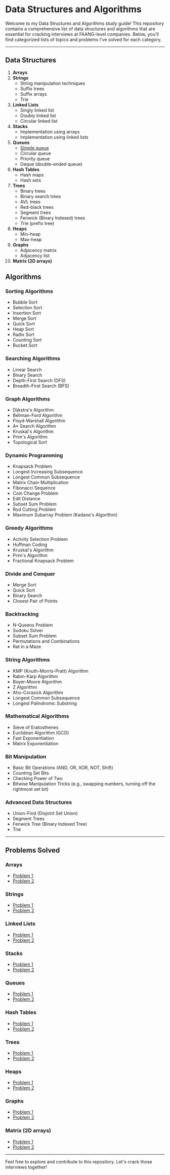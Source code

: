 # Data Structures and Algorithms

Welcome to my Data Structures and Algorithms study guide! This repository contains a comprehensive list of data structures and algorithms that are essential for cracking interviews at FAANG-level companies. Below, you'll find categorized lists of topics and problems I've solved for each category.

---

## Data Structures

1. **Arrays**
2. **Strings**
   - String manipulation techniques
   - Suffix trees
   - Suffix arrays
   - Trie
3. **Linked Lists**
   - Singly linked list
   - Doubly linked list
   - Circular linked list
4. **Stacks**
   - Implementation using arrays
   - Implementation using linked lists
5. **Queues**
   - [Simple queue](queue.md#simple-queue)
   - Circular queue
   - Priority queue
   - Deque (double-ended queue)
6. **Hash Tables**
   - Hash maps
   - Hash sets
7. **Trees**
   - Binary trees
   - Binary search trees
   - AVL trees
   - Red-black trees
   - Segment trees
   - Fenwick (Binary Indexed) trees
   - Trie (prefix tree)
8. **Heaps**
   - Min-heap
   - Max-heap
9. **Graphs**
   - Adjacency matrix
   - Adjacency list
10. **Matrix (2D arrays)**

## Algorithms

### Sorting Algorithms
- Bubble Sort
- Selection Sort
- Insertion Sort
- Merge Sort
- Quick Sort
- Heap Sort
- Radix Sort
- Counting Sort
- Bucket Sort

### Searching Algorithms
- Linear Search
- Binary Search
- Depth-First Search (DFS)
- Breadth-First Search (BFS)

### Graph Algorithms
- Dijkstra's Algorithm
- Bellman-Ford Algorithm
- Floyd-Warshall Algorithm
- A* Search Algorithm
- Kruskal's Algorithm
- Prim's Algorithm
- Topological Sort

### Dynamic Programming
- Knapsack Problem
- Longest Increasing Subsequence
- Longest Common Subsequence
- Matrix Chain Multiplication
- Fibonacci Sequence
- Coin Change Problem
- Edit Distance
- Subset Sum Problem
- Rod Cutting Problem
- Maximum Subarray Problem (Kadane's Algorithm)

### Greedy Algorithms
- Activity Selection Problem
- Huffman Coding
- Kruskal's Algorithm
- Prim's Algorithm
- Fractional Knapsack Problem

### Divide and Conquer
- Merge Sort
- Quick Sort
- Binary Search
- Closest Pair of Points

### Backtracking
- N-Queens Problem
- Sudoku Solver
- Subset Sum Problem
- Permutations and Combinations
- Rat in a Maze

### String Algorithms
- KMP (Knuth-Morris-Pratt) Algorithm
- Rabin-Karp Algorithm
- Boyer-Moore Algorithm
- Z Algorithm
- Aho-Corasick Algorithm
- Longest Common Subsequence
- Longest Palindromic Substring

### Mathematical Algorithms
- Sieve of Eratosthenes
- Euclidean Algorithm (GCD)
- Fast Exponentiation
- Matrix Exponentiation

### Bit Manipulation
- Basic Bit Operations (AND, OR, XOR, NOT, Shift)
- Counting Set Bits
- Checking Power of Two
- Bitwise Manipulation Tricks (e.g., swapping numbers, turning off the rightmost set bit)

### Advanced Data Structures
- Union-Find (Disjoint Set Union)
- Segment Trees
- Fenwick Tree (Binary Indexed Tree)
- Trie

---

## Problems Solved

### Arrays
- [Problem 1](link_to_problem_1)
- [Problem 2](link_to_problem_2)

### Strings
- [Problem 1](link_to_problem_1)
- [Problem 2](link_to_problem_2)

### Linked Lists
- [Problem 1](link_to_problem_1)
- [Problem 2](link_to_problem_2)

### Stacks
- [Problem 1](link_to_problem_1)
- [Problem 2](link_to_problem_2)

### Queues
- [Problem 1](link_to_problem_1)
- [Problem 2](link_to_problem_2)

### Hash Tables
- [Problem 1](link_to_problem_1)
- [Problem 2](link_to_problem_2)

### Trees
- [Problem 1](link_to_problem_1)
- [Problem 2](link_to_problem_2)

### Heaps
- [Problem 1](link_to_problem_1)
- [Problem 2](link_to_problem_2)

### Graphs
- [Problem 1](link_to_problem_1)
- [Problem 2](link_to_problem_2)

### Matrix (2D arrays)
- [Problem 1](link_to_problem_1)
- [Problem 2](link_to_problem_2)

---

Feel free to explore and contribute to this repository. Let's crack those interviews together!
